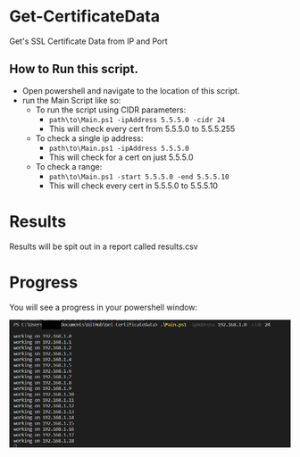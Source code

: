 # Get-CertificateData
Get's SSL Certificate Data from IP and Port

## How to Run this script.
- Open powershell and navigate to the location of this script.
- run the Main Script like so:
  - To run the script using CIDR parameters:
    - `path\to\Main.ps1 -ipAddress 5.5.5.0 -cidr 24`
    - This will check every cert from 5.5.5.0 to 5.5.5.255
  - To check a single ip address:
    - `path\to\Main.ps1 -ipAddress 5.5.5.0`
    - This will check for a cert on just 5.5.5.0
  - To check a range:
    - `path\to\Main.ps1 -start 5.5.5.0 -end 5.5.5.10`
    - This will check every cert in 5.5.5.0 to 5.5.5.10

# Results
Results will be spit out in a report called results.csv

# Progress
You will see a progress in your powershell window:

![alt text][progress]

[progress]: /images/progress.png
